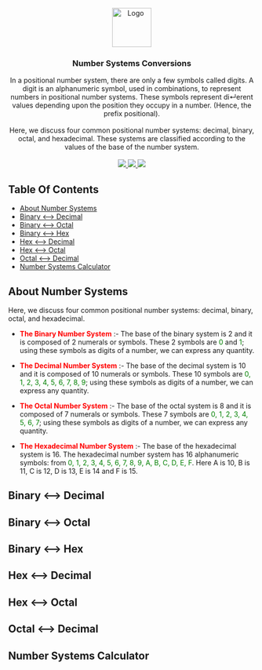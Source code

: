 <p align="center">
  <a href="https://github.com/Yousinator/Math-For-Computing">
    <img src="https://github.com/ShaanCoding/ReadME-Generator/blob/main/images/logo.png" alt="Logo" width="80" height="80">
  </a>
</p>
<h3 align="center">Number Systems Conversions</h3>

<p align="center">
    In a positional number system, there are only a few symbols called digits. A digit is an alphanumeric symbol, used in combinations, to represent numbers in positional number systems. These symbols represent di↵erent values depending upon the position they occupy in a number. (Hence, the prefix positional). <br><br>Here, we discuss four common positional number systems: decimal, binary, octal, and hexadecimal.
These systems are classified according to the values of the base of the number system.
    <br/>
    <br/>
    <a href="">
    <img src="https://img.shields.io/badge/Written%20with-VS%20Code-blue.svg">
    <img src="https://img.shields.io/badge/Written in-C-blue.svg">
    <img src="https://img.shields.io/badge/Written%20in-Java-red.svg">

  </a>
  </p>

## Table Of Contents

- [About Number Systems](About-Number-Systems)
- [Binary <--> Decimal](Binary-<-->-Decimal)
- [Binary <--> Octal](Binary-<-->-Octal)
- [Binary <--> Hex](Binary-<-->-Hex)
- [Hex <--> Decimal](Hex-<-->-Decimal)
- [Hex <--> Octal](Hex-<-->-Octal)
- [Octal <--> Decimal](Octal-<-->-Decimal)
- [Number Systems Calculator](Number-Systems-Calculator)

## About Number Systems

Here, we discuss four common positional number systems: decimal, binary, octal, and hexadecimal.

- <span style="color:red">**The Binary Number System**</span> :- The base of the binary system is 2 and it is composed of 2 numerals or symbols. These 2 symbols are <span style="color:green">0</span> and <span style="color:green">1</span>; using these symbols as digits of a number, we can express any quantity.

- <span style="color:red"> **The Decimal Number System**</span> :- The base of the decimal system is 10 and it is composed of 10 numerals or symbols. These 10 symbols are <span style="color:green">0, 1, 2, 3, 4, 5, 6, 7, 8, 9</span>; using these symbols as digits of a number, we can express any quantity.

- <span style="color:red">**The Octal Number System**</span> :- The base of the octal system is 8 and it is composed of 7 numerals or symbols. These 7 symbols are <span style="color:green">0, 1, 2, 3, 4, 5, 6, 7</span>; using these symbols as digits of a number, we can express any quantity.

- <span style="color:red"> **The Hexadecimal Number System**</span> :- The base of the hexadecimal system is 16. The hexadecimal number system has 16 alphanumeric symbols: from <span style="color:green">0, 1, 2, 3, 4, 5, 6, 7, 8, 9, A, B, C, D, E, F</span>. Here A is 10, B is 11, C is 12, D is 13, E is 14 and F is 15.

## Binary <--> Decimal

## Binary <--> Octal

## Binary <--> Hex

## Hex <--> Decimal

## Hex <--> Octal

## Octal <--> Decimal

## Number Systems Calculator
